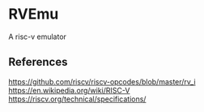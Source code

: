 # RVEmu
A risc-v emulator

## References
https://github.com/riscv/riscv-opcodes/blob/master/rv_i
https://en.wikipedia.org/wiki/RISC-V
https://riscv.org/technical/specifications/